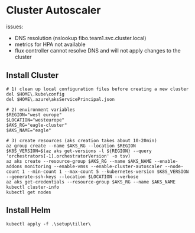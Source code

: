 # Cluster Autoscaler

issues:
* DNS resolution (nslookup fibo.team1.svc.cluster.local)
* metrics for HPA not available
* flux controller cannot resolve DNS and will not apply changes to the cluster

## Install Cluster

```
# 1) clean up local configuration files before creating a new cluster
del $HOME\.kube\config
del $HOME\.azure\aksServicePrincipal.json

# 2) environment variables
$REGION="west europe"
$LOCATION="westeurope"
$AKS_RG="eagle-cluster"
$AKS_NAME="eagle"

# 3) create resources (aks creation takes about 10-20min)
az group create --name $AKS_RG --location $REGION
$K8S_VERSION=$(az aks get-versions -l ${REGION} --query 'orchestrators[-1].orchestratorVersion' -o tsv)
az aks create --resource-group $AKS_RG --name $AKS_NAME --enable-addons monitoring --enable-vmss --enable-cluster-autoscaler --node-count 1 --min-count 1 --max-count 5 --kubernetes-version $K8S_VERSION --generate-ssh-keys --location $LOCATION --verbose
az aks get-credentials --resource-group $AKS_RG --name $AKS_NAME
kubectl cluster-info
kubectl get nodes

```

## Install Helm
```
kubectl apply -f .\setup\tiller\
```

